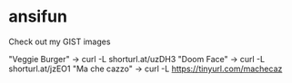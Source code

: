 # ansifun

Check out my GIST images

"Veggie Burger" -> curl -L shorturl.at/uzDH3
"Doom Face" -> curl -L shorturl.at/jzEO1
"Ma che cazzo" -> curl -L https://tinyurl.com/machecaz
